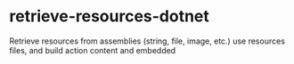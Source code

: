 # retrieve-resources-dotnet
Retrieve resources from assemblies (string, file, image, etc.) use resources files, and build action content and embedded
